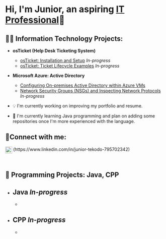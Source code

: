 <h1>Hi, I'm Junior, an aspiring <a href="https://www.linkedin.com/in/junior-tekodo-795702342">IT Professional</a>🧐</h1>

<h2>👨‍💻 Information Technology Projects:</h2>

- <b>osTicket (Help Desk Ticketing System)</b>
  - [osTicket: Installation and Setup](https://github.com/jtdev-25/osticket-installation.setup) *In-progress*
  - [osTicket: Ticket Lifecycle Examples](https://github.com/jtdev-25/ticket-lifecycle) *In-progress*
- <b>Microsoft Azure: Active Directory</b>
  - [Configuring On-premises Active Directory within Azure VMs](https://github.com/jtdev-25/active-directory-summary)
  - [Network Security Groups (NSGs) and Inspecting Network Protocols](https://github.com/jtdev-25/azure-network-protocols) *In-progress*
 
- 💡 I'm currently working on improving my portfolio and resume.
- 🌱 I'm currently learning Java programming and plan on adding some repositories once I'm more experienced with the language.

<h2>🤳Connect with me:</h2>

<img align="left" alt="Junior | LinkedIn" width="22px" src="https://cdn.jsdelivr.net/npm/simple-icons@v3/icons/linkedin.svg" />
<p>(https://www.linkedin.com/in/junior-tekodo-795702342)</p>

<br><h2>🧩 Programming Projects: Java, CPP</h2>

- Java *In-progress*
  - 
  - 
- CPP *In-progress*
  - 
  - 
